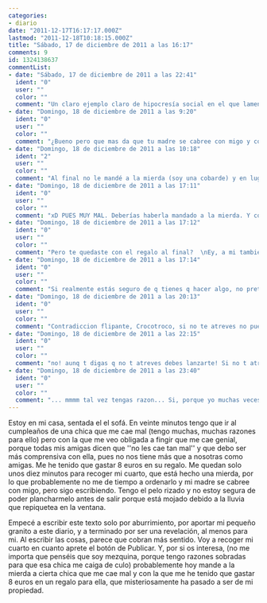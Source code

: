 ```yaml
---
categories:
- diario
date: "2011-12-17T16:17:17.000Z"
lastmod: "2011-12-18T10:18:15.000Z"
title: "Sábado, 17 de diciembre de 2011 a las 16:17"
comments: 9
id: 1324138637
commentList:
- date: "Sábado, 17 de diciembre de 2011 a las 22:41"
  ident: "0"
  user: ""
  color: ""
  comment: "Un claro ejemplo claro de hipocresía social en el que lamentablemente alguna vez he caído."
- date: "Domingo, 18 de diciembre de 2011 a las 9:20"
  ident: "0"
  user: ""
  color: ""
  comment: "¿Bueno pero que mas da que tu madre se cabree con migo y con contigo?  Volviendo a la entrada, es cierto lo que dice polo, lamentablemente casi todos hemos hecho eso alguna vez."
- date: "Domingo, 18 de diciembre de 2011 a las 10:18"
  ident: "2"
  user: ""
  color: ""
  comment: "Al final no le mandé a la mierda (soy una cobarde) y en lugar de recoger mi cuarto, lo metí todo debajo de la cama. Al menos mi madre no me echó la bronca, pero tendré que seguir soportando a esa imbécil..."
- date: "Domingo, 18 de diciembre de 2011 a las 17:11"
  ident: "0"
  user: ""
  color: ""
  comment: "xD PUES MUY MAL. Deberías haberla mandado a la mierda. Y como esto es muy comno t den la espalda tus amigas, antes, lamentablemente, tndrias q haberte (o tendrás q, si qieres q t salga bn la jugada) trabajado el terreno con ellas. xD"
- date: "Domingo, 18 de diciembre de 2011 a las 17:12"
  ident: "0"
  user: ""
  color: ""
  comment: "Pero te quedaste con el regalo al final?  \nEy, a mi tambien me ha pasado algo asi millones de veces, que te de ese arranque de valentia y decir \"lo voy a hacer, anda que si lo hago!\" y luego no hacer nada y sentirte como una autentica idiota, pero es normal xDD todo parece muy facil visto desde lejos"
- date: "Domingo, 18 de diciembre de 2011 a las 17:14"
  ident: "0"
  user: ""
  color: ""
  comment: "Si realmente estás seguro de q tienes q hacer algo, no pretendas un ataqe de valentía para hacerlo y, sabiendo q lo teines q hacer, xq eso no está bien así, hazlo cuanto antes, t digas q t atreves o no, si hace falta, hazlo sin atreverte. y punto xD"
- date: "Domingo, 18 de diciembre de 2011 a las 20:13"
  ident: "0"
  user: ""
  color: ""
  comment: "Contradiccion flipante, Crocotroco, si no te atreves no puedes hacerlo .-."
- date: "Domingo, 18 de diciembre de 2011 a las 22:15"
  ident: "0"
  user: ""
  color: ""
  comment: "no! aunq t digas q no t atreves debes lanzarte! Si no t atreves, no pienses en ello y lanzate sin pensar, habiendo pensado q harías si t atrevieras... es la mejor forma! (o la única), q yo ahora mismo contemplo xD"
- date: "Domingo, 18 de diciembre de 2011 a las 23:40"
  ident: "0"
  user: ""
  color: ""
  comment: "... mmmm tal vez tengas razon... Si, porque yo muchas veces he hecho eso, y la verdad es que me ha ido bien .-. cómo no lo he pensado antes?   \nCrocotró, eres un genio :O !!!! xDDD"
---
```


Estoy en mi casa, sentada el el sofá. En veinte minutos tengo que ir al cumpleaños de una chica que me cae mal (tengo muchas, muchas razones para ello) pero con la que me veo obligada a fingir que me cae genial, porque todas mis amigas dicen que \'\'no les cae tan mal\'\' y que debo ser más comprensiva con ella, pues no nos tiene más que a nosotras como amigas. Me he tenido que gastar 8 euros en su regalo. Me quedan solo unos diez minutos para recoger mi cuarto, que está hecho una mierda, por lo que probablemente no me de tiempo a ordenarlo y mi madre se cabree con migo, pero sigo escribiendo. Tengo el pelo rizado y no estoy segura de poder plancharmelo antes de salir porque está mojado debido a la lluvia que repiquetea en la ventana.  
  
Empecé a escribir este texto solo por aburrimiento, por aportar mi pequeño granito a este diario, y a terminado por ser una revelación, al menos para mi. Al escribir las cosas, parece que cobran más sentido. Voy a recoger mi cuarto en cuanto aprete el botón de Publicar. Y, por si os interesa, (no me importa que penséis que soy mezquina, porque tengo razones sobradas para que esa chica me caiga de culo) probablemente hoy mande a la mierda a cierta chica que me cae mal y con la que me he tenido que gastar 8 euros en un regalo para ella, que misteriosamente ha pasado a ser de mi propiedad.